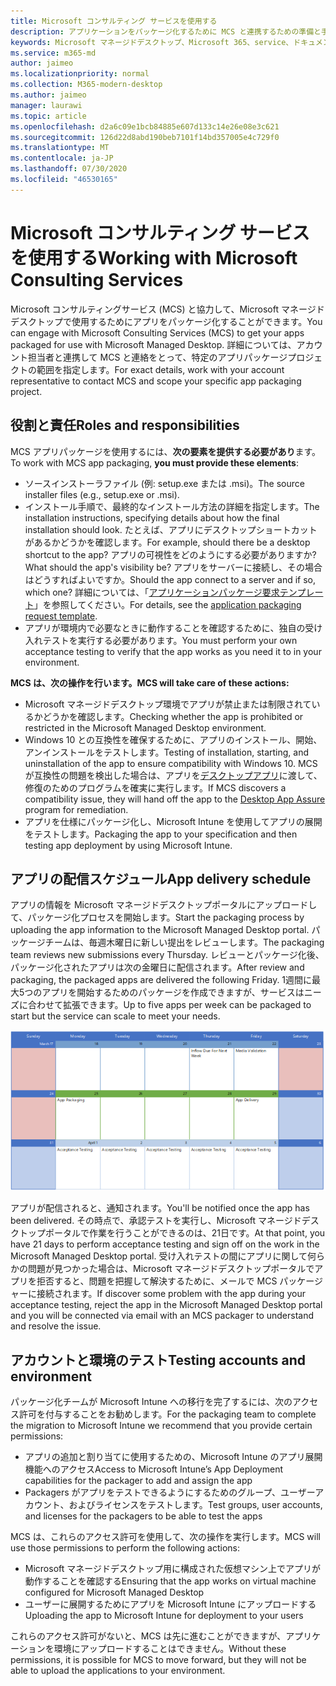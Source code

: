 ```yaml
---
title: Microsoft コンサルティング サービスを使用する
description: アプリケーションをパッケージ化するために MCS と連携するための準備と手順
keywords: Microsoft マネージドデスクトップ、Microsoft 365、service、ドキュメント、アプリ、MCS、パッケージ
ms.service: m365-md
author: jaimeo
ms.localizationpriority: normal
ms.collection: M365-modern-desktop
ms.author: jaimeo
manager: laurawi
ms.topic: article
ms.openlocfilehash: d2a6c09e1bcb84885e607d133c14e26e08e3c621
ms.sourcegitcommit: 126d22d8abd190beb7101f14bd357005e4c729f0
ms.translationtype: MT
ms.contentlocale: ja-JP
ms.lasthandoff: 07/30/2020
ms.locfileid: "46530165"
---
```

# <a name="working-with-microsoft-consulting-services"></a><span data-ttu-id="73f1e-104">Microsoft コンサルティング サービスを使用する</span><span class="sxs-lookup"><span data-stu-id="73f1e-104">Working with Microsoft Consulting Services</span></span>

<span data-ttu-id="73f1e-105">Microsoft コンサルティングサービス (MCS) と協力して、Microsoft マネージドデスクトップで使用するためにアプリをパッケージ化することができます。</span><span class="sxs-lookup"><span data-stu-id="73f1e-105">You can engage with Microsoft Consulting Services (MCS) to get your apps packaged for use with Microsoft Managed Desktop.</span></span> <span data-ttu-id="73f1e-106">詳細については、アカウント担当者と連携して MCS と連絡をとって、特定のアプリパッケージプロジェクトの範囲を指定します。</span><span class="sxs-lookup"><span data-stu-id="73f1e-106">For exact details, work with your account representative to contact MCS and scope your specific app packaging project.</span></span>

## <a name="roles-and-responsibilities"></a><span data-ttu-id="73f1e-107">役割と責任</span><span class="sxs-lookup"><span data-stu-id="73f1e-107">Roles and responsibilities</span></span>

<span data-ttu-id="73f1e-108">MCS アプリパッケージを使用するには、**次の要素を提供する必要があり**ます。</span><span class="sxs-lookup"><span data-stu-id="73f1e-108">To work with MCS app packaging, **you must provide these elements**:</span></span>

- <span data-ttu-id="73f1e-109">ソースインストーラファイル (例: setup.exe または .msi)。</span><span class="sxs-lookup"><span data-stu-id="73f1e-109">The source installer files (e.g., setup.exe or .msi).</span></span>
- <span data-ttu-id="73f1e-110">インストール手順で、最終的なインストール方法の詳細を指定します。</span><span class="sxs-lookup"><span data-stu-id="73f1e-110">The installation instructions, specifying details about how the final installation should look.</span></span> <span data-ttu-id="73f1e-111">たとえば、アプリにデスクトップショートカットがあるかどうかを確認します。</span><span class="sxs-lookup"><span data-stu-id="73f1e-111">For example, should there be a desktop shortcut to the app?</span></span> <span data-ttu-id="73f1e-112">アプリの可視性をどのようにする必要がありますか?</span><span class="sxs-lookup"><span data-stu-id="73f1e-112">What should the app's visibility be?</span></span> <span data-ttu-id="73f1e-113">アプリをサーバーに接続し、その場合はどうすればよいですか。</span><span class="sxs-lookup"><span data-stu-id="73f1e-113">Should the app connect to a server and if so, which one?</span></span> <span data-ttu-id="73f1e-114">詳細については、「[アプリケーションパッケージ要求テンプレート](https://github.com/MicrosoftDocs/microsoft-365-docs/raw/public/microsoft-365/managed-desktop/get-ready/downloads/app-packaging-template.docx)」を参照してください。</span><span class="sxs-lookup"><span data-stu-id="73f1e-114">For details, see the [application packaging request template](https://github.com/MicrosoftDocs/microsoft-365-docs/raw/public/microsoft-365/managed-desktop/get-ready/downloads/app-packaging-template.docx).</span></span>
- <span data-ttu-id="73f1e-115">アプリが環境内で必要なときに動作することを確認するために、独自の受け入れテストを実行する必要があります。</span><span class="sxs-lookup"><span data-stu-id="73f1e-115">You must perform your own acceptance testing to verify that the app works as you need it to in your environment.</span></span>

<span data-ttu-id="73f1e-116">**MCS は、次の操作を行います。**</span><span class="sxs-lookup"><span data-stu-id="73f1e-116">**MCS will take care of these actions:**</span></span>

- <span data-ttu-id="73f1e-117">Microsoft マネージドデスクトップ環境でアプリが禁止または制限されているかどうかを確認します。</span><span class="sxs-lookup"><span data-stu-id="73f1e-117">Checking whether the app is prohibited or restricted in the Microsoft Managed Desktop environment.</span></span>
- <span data-ttu-id="73f1e-118">Windows 10 との互換性を確保するために、アプリのインストール、開始、アンインストールをテストします。</span><span class="sxs-lookup"><span data-stu-id="73f1e-118">Testing of installation, starting, and uninstallation of the app to ensure compatibility with Windows 10.</span></span> <span data-ttu-id="73f1e-119">MCS が互換性の問題を検出した場合は、アプリを[デスクトップアプリ](https://docs.microsoft.com/fasttrack/win-10-desktop-app-assure)に渡して、修復のためのプログラムを確実に実行します。</span><span class="sxs-lookup"><span data-stu-id="73f1e-119">If MCS discovers a compatibility issue, they will hand off the app to the [Desktop App Assure](https://docs.microsoft.com/fasttrack/win-10-desktop-app-assure) program for remediation.</span></span>
- <span data-ttu-id="73f1e-120">アプリを仕様にパッケージ化し、Microsoft Intune を使用してアプリの展開をテストします。</span><span class="sxs-lookup"><span data-stu-id="73f1e-120">Packaging the app to your specification and then testing app deployment by using Microsoft Intune.</span></span>

## <a name="app-delivery-schedule"></a><span data-ttu-id="73f1e-121">アプリの配信スケジュール</span><span class="sxs-lookup"><span data-stu-id="73f1e-121">App delivery schedule</span></span>

<span data-ttu-id="73f1e-122">アプリの情報を Microsoft マネージドデスクトップポータルにアップロードして、パッケージ化プロセスを開始します。</span><span class="sxs-lookup"><span data-stu-id="73f1e-122">Start the packaging process by uploading the app information to the Microsoft Managed Desktop portal.</span></span> <span data-ttu-id="73f1e-123">パッケージチームは、毎週木曜日に新しい提出をレビューします。</span><span class="sxs-lookup"><span data-stu-id="73f1e-123">The packaging team reviews new submissions every Thursday.</span></span> <span data-ttu-id="73f1e-124">レビューとパッケージ化後、パッケージ化されたアプリは次の金曜日に配信されます。</span><span class="sxs-lookup"><span data-stu-id="73f1e-124">After review and packaging, the packaged apps are delivered the following Friday.</span></span> <span data-ttu-id="73f1e-125">1週間に最大5つのアプリを開始するためのパッケージを作成できますが、サービスはニーズに合わせて拡張できます。</span><span class="sxs-lookup"><span data-stu-id="73f1e-125">Up to five apps per week can be packaged to start but the service can scale to meet your needs.</span></span>

![木曜日にアプリケーションのインフロー (この例では 21)、次の日にメディア検証、次の月曜日にパッケージ化 (25)、以降の金曜日にアプリの配信を示すカレンダー (29 日)](../../media/MCS-cal.png)

<span data-ttu-id="73f1e-127">アプリが配信されると、通知されます。</span><span class="sxs-lookup"><span data-stu-id="73f1e-127">You'll be notified once the app has been delivered.</span></span> <span data-ttu-id="73f1e-128">その時点で、承認テストを実行し、Microsoft マネージドデスクトップポータルで作業を行うことができるのは、21日です。</span><span class="sxs-lookup"><span data-stu-id="73f1e-128">At that point, you have 21 days to perform acceptance testing and sign off on the work in the Microsoft Managed Desktop portal.</span></span> <span data-ttu-id="73f1e-129">受け入れテストの間にアプリに関して何らかの問題が見つかった場合は、Microsoft マネージドデスクトップポータルでアプリを拒否すると、問題を把握して解決するために、メールで MCS パッケージャーに接続されます。</span><span class="sxs-lookup"><span data-stu-id="73f1e-129">If discover some problem with the app during your acceptance testing, reject the app in the Microsoft Managed Desktop portal and you will be connected via email with an MCS packager to understand and resolve the issue.</span></span>

## <a name="testing-accounts-and-environment"></a><span data-ttu-id="73f1e-130">アカウントと環境のテスト</span><span class="sxs-lookup"><span data-stu-id="73f1e-130">Testing accounts and environment</span></span>

<span data-ttu-id="73f1e-131">パッケージ化チームが Microsoft Intune への移行を完了するには、次のアクセス許可を付与することをお勧めします。</span><span class="sxs-lookup"><span data-stu-id="73f1e-131">For the packaging team to complete the migration to Microsoft Intune we recommend that you provide certain permissions:</span></span>
 
-   <span data-ttu-id="73f1e-132">アプリの追加と割り当てに使用するための、Microsoft Intune のアプリ展開機能へのアクセス</span><span class="sxs-lookup"><span data-stu-id="73f1e-132">Access to Microsoft Intune’s App Deployment capabilities for the packager to add and assign the app</span></span> 
-   <span data-ttu-id="73f1e-133">Packagers がアプリをテストできるようにするためのグループ、ユーザーアカウント、およびライセンスをテストします。</span><span class="sxs-lookup"><span data-stu-id="73f1e-133">Test groups, user accounts, and licenses for the packagers to be able to test the apps</span></span>

<span data-ttu-id="73f1e-134">MCS は、これらのアクセス許可を使用して、次の操作を実行します。</span><span class="sxs-lookup"><span data-stu-id="73f1e-134">MCS will use those permissions to perform the following actions:</span></span>
 
-   <span data-ttu-id="73f1e-135">Microsoft マネージドデスクトップ用に構成された仮想マシン上でアプリが動作することを確認する</span><span class="sxs-lookup"><span data-stu-id="73f1e-135">Ensuring that the app works on virtual machine configured for Microsoft Managed Desktop</span></span>
-   <span data-ttu-id="73f1e-136">ユーザーに展開するためにアプリを Microsoft Intune にアップロードする</span><span class="sxs-lookup"><span data-stu-id="73f1e-136">Uploading the app to Microsoft Intune for deployment to your users</span></span>

<span data-ttu-id="73f1e-137">これらのアクセス許可がないと、MCS は先に進むことができますが、アプリケーションを環境にアップロードすることはできません。</span><span class="sxs-lookup"><span data-stu-id="73f1e-137">Without these permissions, it is possible for MCS to move forward, but they will not be able to upload the applications to your environment.</span></span>


